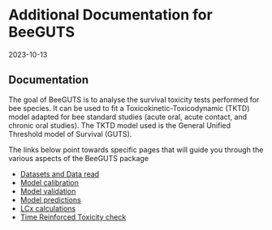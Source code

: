 Additional Documentation for BeeGUTS
================
2023-10-13

## Documentation

The goal of BeeGUTS is to analyse the survival toxicity tests performed
for bee species. It can be used to fit a Toxicokinetic-Toxicodynamic
(TKTD) model adapted for bee standard studies (acute oral, acute
contact, and chronic oral studies). The TKTD model used is the General
Unified Threshold model of Survival (GUTS).

The links below point towards specific pages that will guide you through
the various aspects of the BeeGUTS package

- [Datasets and Data read](./dataset_loading.md)
- [Model calibration](./calibration.md)
- [Model validation](./validation.md)
- [Model predictions](./predictions.md)
- [LCx calculations](./lc_x_calculation.md)
- [Time Reinforced Toxicity check](./TRT_check.md)
